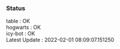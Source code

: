 ### Status


table : OK  
hogwarts : OK  
icy-bot : OK  
Latest Update : 2022-02-01 08:09:07.151250
